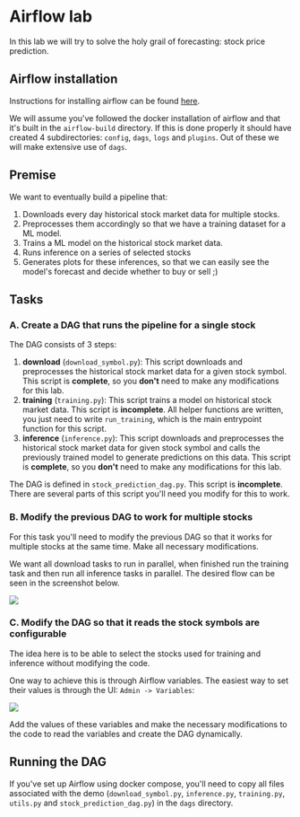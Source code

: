 # Airflow lab

In this lab we will try to solve the holy grail of forecasting: stock price prediction.

## Airflow installation

Instructions for installing airflow can be found [here](https://github.com/codehub-learn/development-environment-setup/blob/main/python-ml-production-lab.md).

We will assume you've followed the docker installation of airflow and that it's built in the `airflow-build` directory. If this is done properly it should have created 4 subdirectories: `config`, `dags`, `logs` and `plugins`. Out of these we will make extensive use of `dags`.

## Premise

We want to eventually build a pipeline that:

1. Downloads every day historical stock market data for multiple stocks.
2. Preprocesses them accordingly so that we have a training dataset for a ML model.
3. Trains a ML model on the historical stock market data.
4. Runs inference on a series of selected stocks
5. Generates plots for these inferences, so that we can easily see the model's forecast and decide whether to buy or sell ;)

## Tasks

### A. Create a DAG that runs the pipeline for a single stock

The DAG consists of 3 steps:

1. **download** (`download_symbol.py`): This script downloads and preprocesses the historical stock market data for a given stock symbol. This script is **complete**, so you **don't** need to make any modifications for this lab.
2. **training** (`training.py`): This script trains a model on historical stock market data. This script is **incomplete**. All helper functions are written, you just need to write `run_training`, which is the main entrypoint function for this script.
3. **inference** (`inference.py`): This script downloads and preprocesses the historical stock market data for given stock symbol and calls the previously trained model to generate predictions on this data.  This script is **complete**, so you **don't** need to make any modifications for this lab.

The DAG is defined in `stock_prediction_dag.py`. This script is **incomplete**. There are several parts of this script you'll need you modify for this to work.

### B. Modify the previous DAG to work for multiple stocks

For this task you'll need to modify the previous DAG so that it works for multiple stocks at the same time. Make all necessary modifications.

We want all download tasks to run in parallel, when finished run the training task and then run all inference tasks in parallel. The desired flow can be seen in the screenshot below.

![](https://github.com/djib2011/teaching-material/blob/master/ml-production-lab/4%20-%20Airflow%20lab/resources/stock-prediction-dag.png?raw=true)

### C. Modify the DAG so that it reads the stock symbols are configurable

The idea here is to be able to select the stocks used for training and inference without modifying the code.

One way to achieve this is through Airflow variables. The easiest way to set their values is through the UI: `Admin -> Variables`:

![](https://github.com/djib2011/teaching-material/blob/master/ml-production-lab/4%20-%20Airflow%20lab/resources/stock-symbol-variables.png?raw=true)

Add the values of these variables and make the necessary modifications to the code to read the variables and create the DAG dynamically.

## Running the DAG

If you've set up Airflow using docker compose, you'll need to copy all files associated with the demo (`download_symbol.py`, `inference.py`, `training.py`, `utils.py` and `stock_prediction_dag.py`) in the `dags` directory.
